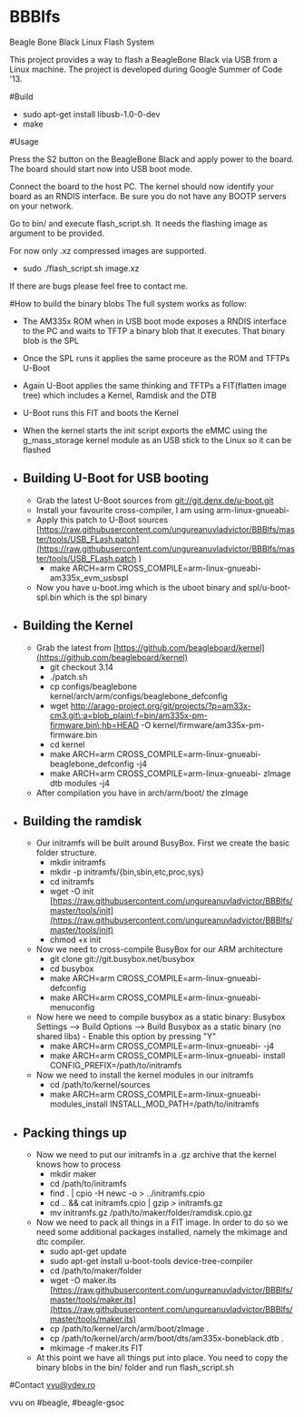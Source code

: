 BBBlfs
======

Beagle Bone Black Linux Flash System

This project provides a way to flash a BeagleBone Black via USB from a Linux machine. The project is developed during Google Summer of Code '13. 

#Build
- sudo apt-get install libusb-1.0-0-dev
- make


#Usage

Press the S2 button on the BeagleBone Black and apply power to the board. The board should start now into USB boot mode. 

Connect the board to the host PC. The kernel should now identify your board as an RNDIS interface. Be sure you do not have any BOOTP servers on your network.

Go to bin/ and execute flash_script.sh. It needs the flashing image as argument to be provided.

For now only .xz compressed images are supported.

- sudo ./flash_script.sh image.xz

If there are bugs please feel free to contact me.

#How to build the binary blobs
The full system works as follow:

* The AM335x ROM when in USB boot mode exposes a RNDIS interface to the PC and waits to TFTP a binary blob that it executes. That binary blob is the SPL
* Once the SPL runs it applies the same proceure as the ROM and TFTPs U-Boot
* Again U-Boot applies the same thinking and TFTPs a FIT(flatten image tree) which includes a Kernel, Ramdisk and the DTB
* U-Boot runs this FIT and boots the Kernel
* When the kernel starts the init script exports the eMMC using the g_mass_storage kernel module as an USB stick to the Linux so it can be flashed


* ## Building U-Boot for USB booting
    * Grab the latest U-Boot sources from [git://git.denx.de/u-boot.git](git://git.denx.de/u-boot.git)
    * Install your favourite cross-compiler, I am using arm-linux-gnueabi-
    * Apply this patch to U-Boot sources [https://raw.githubusercontent.com/ungureanuvladvictor/BBBlfs/master/tools/USB_FLash.patch](https://raw.githubusercontent.com/ungureanuvladvictor/BBBlfs/master/tools/USB_FLash.patch )
    	* make ARCH=arm CROSS_COMPILE=arm-linux-gnueabi- am335x_evm_usbspl
    * Now you have u-boot.img which is the uboot binary and spl/u-boot-spl.bin which is the spl binary

* ## Building the Kernel
    * Grab the latest from [https://github.com/beagleboard/kernel](https://github.com/beagleboard/kernel)
    	* git checkout 3.14
    	* ./patch.sh
    	* cp configs/beaglebone kernel/arch/arm/configs/beaglebone_defconfig
    	* wget http://arago-project.org/git/projects/?p=am33x-cm3.git\;a=blob_plain\;f=bin/am335x-pm-firmware.bin\;hb=HEAD -O kernel/firmware/am335x-pm-firmware.bin
    	* cd kernel
    	* make ARCH=arm CROSS_COMPILE=arm-linux-gnueabi- beaglebone_defconfig -j4
    	* make ARCH=arm CROSS_COMPILE=arm-linux-gnueabi- zImage dtb modules -j4
    * After compilation you have in arch/arm/boot/ the zImage

* ## Building the ramdisk
    * Our initramfs will be built around BusyBox. First we create the basic folder structure.
    	* mkdir initramfs
    	* mkdir -p initramfs/{bin,sbin,etc,proc,sys}
    	* cd initramfs
    	* wget -O init [https://raw.githubusercontent.com/ungureanuvladvictor/BBBlfs/master/tools/init](https://raw.githubusercontent.com/ungureanuvladvictor/BBBlfs/master/tools/init)
    	* chmod +x init
    * Now we need to cross-compile BusyBox for our ARM architecture
    	* git clone git://git.busybox.net/busybox
    	* cd busybox
    	* make ARCH=arm CROSS_COMPILE=arm-linux-gnueabi- defconfig
    	* make ARCH=arm CROSS_COMPILE=arm-linux-gnueabi- menuconfig
    * Now here we need to compile busybox as a static binary: Busybox Settings --> Build Options --> Build Busybox as a static binary (no shared libs)  -  Enable this option by pressing "Y"
    	* make ARCH=arm CROSS_COMPILE=arm-linux-gnueabi- -j4
    	* make ARCH=arm CROSS_COMPILE=arm-linux-gnueabi- install CONFIG_PREFIX=/path/to/initramfs
    * Now we need to install the kernel modules in our initramfs
    	* cd /path/to/kernel/sources
    	* make ARCH=arm CROSS_COMPILE=arm-linux-gnueabi- modules_install INSTALL_MOD_PATH=/path/to/initramfs

* ## Packing things up
    * Now we need to put our initramfs in a .gz archive that the kernel knows how to process
    	* mkdir maker
    	* cd /path/to/initramfs
    	* find . | cpio -H newc -o > ../initramfs.cpio
    	* cd .. && cat initramfs.cpio | gzip > initramfs.gz
    	* mv initramfs.gz /path/to/maker/folder/ramdisk.cpio.gz
    * Now we need to pack all things in a FIT image. In order to do so we need some additional packages installed, namely the mkimage and dtc compiler.
    	* sudo apt-get update
    	* sudo apt-get install u-boot-tools device-tree-compiler
    	* cd /path/to/maker/folder
    	* wget -O maker.its [https://raw.githubusercontent.com/ungureanuvladvictor/BBBlfs/master/tools/maker.its](https://raw.githubusercontent.com/ungureanuvladvictor/BBBlfs/master/tools/maker.its)
    	* cp /path/to/kernel/arch/arm/boot/zImage .
    	* cp /path/to/kernel/arch/arm/boot/dts/am335x-boneblack.dtb .
    	* mkimage -f maker.its FIT
    * At this point we have all things put into place. You need to copy the binary blobs in the bin/ folder and run flash_script.sh

#Contact
vvu@vdev.ro

vvu on #beagle, #beagle-gsoc
